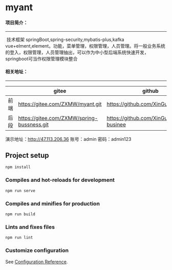 # myant

#### 项目简介：

------

​    技术框架 springBoot,spring-security,mybatis-plus,kafka vue+elment,element。功能，菜单管理，权限管理，人员管理。将一般业务系统的登入，权限管理，人员管理抽出，可以作为中小型后端系统快速开发，springboot可当作权限管理模块整合



#### 相关地址：

------

|      | gitee                                      | github                                    |
| ---- | ------------------------------------------ | ----------------------------------------- |
| 前端 | https://gitee.com/ZXMW/myant.git           | https://github.com/XinGuoZ/myant          |
| 后段 | https://gitee.com/ZXMW/spring-bussness.git | https://github.com/XinGuoZ/spring-businee |

演示地址：http://47.113.206.36 		账号：admin		密码：admin123




## Project setup
```
npm install
```

### Compiles and hot-reloads for development
```
npm run serve
```

### Compiles and minifies for production
```
npm run build
```

### Lints and fixes files
```
npm run lint
```

### Customize configuration
See [Configuration Reference](https://cli.vuejs.org/config/).
